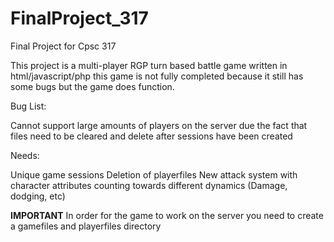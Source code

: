 FinalProject_317
================

Final Project for Cpsc 317

This project is a multi-player RGP turn based battle game written in html/javascript/php this game is not fully 
completed because it still has some bugs but the game does function.


Bug List:

Cannot support large amounts of players on the server due the fact that files need to be cleared and delete after sessions
have been created

Needs:

Unique game sessions
Deletion of playerfiles
New attack system with character attributes counting towards different dynamics (Damage, dodging, etc)

****IMPORTANT****
In order for the game to work on the server you need to create a gamefiles and playerfiles directory
